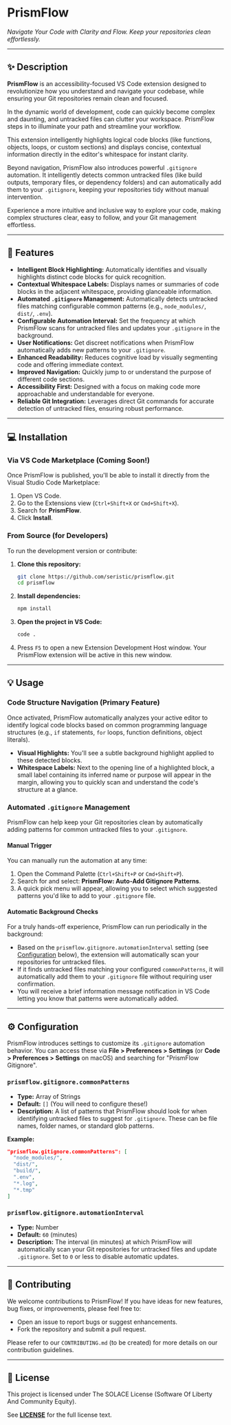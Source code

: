# PrismFlow

_Navigate Your Code with Clarity and Flow. Keep your repositories clean effortlessly._

---

## ✨ Description

**PrismFlow** is an accessibility-focused VS Code extension designed to revolutionize how you understand and navigate your codebase, while ensuring your Git repositories remain clean and focused.

In the dynamic world of development, code can quickly become complex and daunting, and untracked files can clutter your workspace. PrismFlow steps in to illuminate your path and streamline your workflow.

This extension intelligently highlights logical code blocks (like functions, objects, loops, or custom sections) and displays concise, contextual information directly in the editor's whitespace for instant clarity.

Beyond navigation, PrismFlow also introduces powerful `.gitignore` automation. It intelligently detects common untracked files (like build outputs, temporary files, or dependency folders) and can automatically add them to your `.gitignore`, keeping your repositories tidy without manual intervention.

Experience a more intuitive and inclusive way to explore your code, making complex structures clear, easy to follow, and your Git management effortless.

---

## 🚀 Features

- **Intelligent Block Highlighting:** Automatically identifies and visually highlights distinct code blocks for quick recognition.
- **Contextual Whitespace Labels:** Displays names or summaries of code blocks in the adjacent whitespace, providing glanceable information.
- **Automated `.gitignore` Management:** Automatically detects untracked files matching configurable common patterns (e.g., `node_modules/`, `dist/`, `.env`).
- **Configurable Automation Interval:** Set the frequency at which PrismFlow scans for untracked files and updates your `.gitignore` in the background.
- **User Notifications:** Get discreet notifications when PrismFlow automatically adds new patterns to your `.gitignore`.
- **Enhanced Readability:** Reduces cognitive load by visually segmenting code and offering immediate context.
- **Improved Navigation:** Quickly jump to or understand the purpose of different code sections.
- **Accessibility First:** Designed with a focus on making code more approachable and understandable for everyone.
- **Reliable Git Integration:** Leverages direct Git commands for accurate detection of untracked files, ensuring robust performance.

---

## 💻 Installation

### Via VS Code Marketplace (Coming Soon!)

Once PrismFlow is published, you'll be able to install it directly from the Visual Studio Code Marketplace:

1. Open VS Code.
2. Go to the Extensions view (`Ctrl+Shift+X` or `Cmd+Shift+X`).
3. Search for **PrismFlow**.
4. Click **Install**.

### From Source (for Developers)

To run the development version or contribute:

1. **Clone this repository:**

   ```bash
   git clone https://github.com/seristic/prismflow.git
   cd prismflow
   ```

2. **Install dependencies:**

   ```bash
   npm install
   ```

3. **Open the project in VS Code:**

   ```bash
   code .
   ```

4. Press `F5` to open a new Extension Development Host window. Your PrismFlow extension will be active in this new window.

---

## 💡 Usage

### Code Structure Navigation (Primary Feature)

Once activated, PrismFlow automatically analyzes your active editor to identify logical code blocks based on common programming language structures (e.g., `if` statements, `for` loops, function definitions, object literals).

- **Visual Highlights:** You'll see a subtle background highlight applied to these detected blocks.
- **Whitespace Labels:** Next to the opening line of a highlighted block, a small label containing its inferred name or purpose will appear in the margin, allowing you to quickly scan and understand the code's structure at a glance.

### Automated `.gitignore` Management

PrismFlow can help keep your Git repositories clean by automatically adding patterns for common untracked files to your `.gitignore`.

#### Manual Trigger

You can manually run the automation at any time:

1. Open the Command Palette (`Ctrl+Shift+P` or `Cmd+Shift+P`).
2. Search for and select: **PrismFlow: Auto-Add Gitignore Patterns**.
3. A quick pick menu will appear, allowing you to select which suggested patterns you'd like to add to your `.gitignore` file.

#### Automatic Background Checks

For a truly hands-off experience, PrismFlow can run periodically in the background:

- Based on the `prismflow.gitignore.automationInterval` setting (see [Configuration](#️-configuration) below), the extension will automatically scan your repositories for untracked files.
- If it finds untracked files matching your configured `commonPatterns`, it will automatically add them to your `.gitignore` file without requiring user confirmation.
- You will receive a brief information message notification in VS Code letting you know that patterns were automatically added.

---

## ⚙️ Configuration

PrismFlow introduces settings to customize its `.gitignore` automation behavior. You can access these via **File > Preferences > Settings** (or **Code > Preferences > Settings** on macOS) and searching for "PrismFlow Gitignore".

### `prismflow.gitignore.commonPatterns`

- **Type:** Array of Strings
- **Default:** `[]` (You will need to configure these!)
- **Description:** A list of patterns that PrismFlow should look for when identifying untracked files to suggest for `.gitignore`. These can be file names, folder names, or standard glob patterns.

**Example:**

```json
"prismflow.gitignore.commonPatterns": [
  "node_modules/",
  "dist/",
  "build/",
  ".env",
  "*.log",
  "*.tmp"
]
```

### `prismflow.gitignore.automationInterval`

- **Type:** Number
- **Default:** `60` (minutes)
- **Description:** The interval (in minutes) at which PrismFlow will automatically scan your Git repositories for untracked files and update `.gitignore`. Set to `0` or less to disable automatic updates.

---

## 🤝 Contributing

We welcome contributions to PrismFlow! If you have ideas for new features, bug fixes, or improvements, please feel free to:

- Open an issue to report bugs or suggest enhancements.
- Fork the repository and submit a pull request.

Please refer to our `CONTRIBUTING.md` (to be created) for more details on our contribution guidelines.

---

## 📝 License

This project is licensed under The SOLACE License (Software Of Liberty And Community Equity).

See [**LICENSE**](LICENSE.md) for the full license text.
